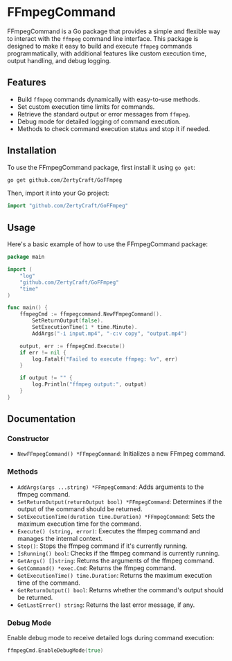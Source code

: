 # FFmpegCommand

FFmpegCommand is a Go package that provides a simple and flexible way to interact with the `ffmpeg` command line interface. This package is designed to make it easy to build and execute `ffmpeg` commands programmatically, with additional features like custom execution time, output handling, and debug logging.

## Features

- Build `ffmpeg` commands dynamically with easy-to-use methods.
- Set custom execution time limits for commands.
- Retrieve the standard output or error messages from `ffmpeg`.
- Debug mode for detailed logging of command execution.
- Methods to check command execution status and stop it if needed.

## Installation

To use the FFmpegCommand package, first install it using `go get`:

```bash
go get github.com/ZertyCraft/GoFFmpeg
```

Then, import it into your Go project:

```go
import "github.com/ZertyCraft/GoFFmpeg"
```

## Usage

Here's a basic example of how to use the FFmpegCommand package:

```go
package main

import (
    "log"
    "github.com/ZertyCraft/GoFFmpeg"
    "time"
)

func main() {
    ffmpegCmd := ffmpegcommand.NewFFmpegCommand().
        SetReturnOutput(false).
        SetExecutionTime(1 * time.Minute).
        AddArgs("-i input.mp4", "-c:v copy", "output.mp4")

    output, err := ffmpegCmd.Execute()
    if err != nil {
        log.Fatalf("Failed to execute ffmpeg: %v", err)
    }

    if output != "" {
        log.Println("ffmpeg output:", output)
    }
}
```

## Documentation

### Constructor

- `NewFFmpegCommand() *FFmpegCommand`: Initializes a new FFmpeg command.

### Methods

- `AddArgs(args ...string) *FFmpegCommand`: Adds arguments to the ffmpeg command.
- `SetReturnOutput(returnOutput bool) *FFmpegCommand`: Determines if the output of the command should be returned.
- `SetExecutionTime(duration time.Duration) *FFmpegCommand`: Sets the maximum execution time for the command.
- `Execute() (string, error)`: Executes the ffmpeg command and manages the internal context.
- `Stop()`: Stops the ffmpeg command if it's currently running.
- `IsRunning() bool`: Checks if the ffmpeg command is currently running.
- `GetArgs() []string`: Returns the arguments of the ffmpeg command.
- `GetCommand() *exec.Cmd`: Returns the ffmpeg command.
- `GetExecutionTime() time.Duration`: Returns the maximum execution time of the command.
- `GetReturnOutput() bool`: Returns whether the command's output should be returned.
- `GetLastError() string`: Returns the last error message, if any.

### Debug Mode

Enable debug mode to receive detailed logs during command execution:

```go
ffmpegCmd.EnableDebugMode(true)
```
